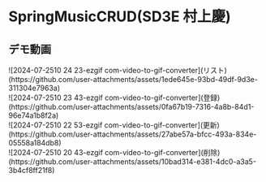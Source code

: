# SpringMusicCRUD(SD3E 村上慶)
<h2>デモ動画</h2>
![2024-07-2510 24 23-ezgif com-video-to-gif-converter](リスト)<br>
(https://github.com/user-attachments/assets/1ede645e-93bd-49df-9d3e-311304e7963a)<br>
![2024-07-2510 23 43-ezgif com-video-to-gif-converter](登録)<br>
(https://github.com/user-attachments/assets/0fa67b19-7316-4a8b-84d1-96e74a1b8f2a)<br>
![2024-07-2510 22 53-ezgif com-video-to-gif-converter](更新)<br>
(https://github.com/user-attachments/assets/27abe57a-bfcc-493a-834e-05558a184db8)<br>
![2024-07-2510 20 43-ezgif com-video-to-gif-converter](削除)<br>
(https://github.com/user-attachments/assets/10bad314-e381-4dc0-a3a5-3b4cf8ff21f8)<br>

